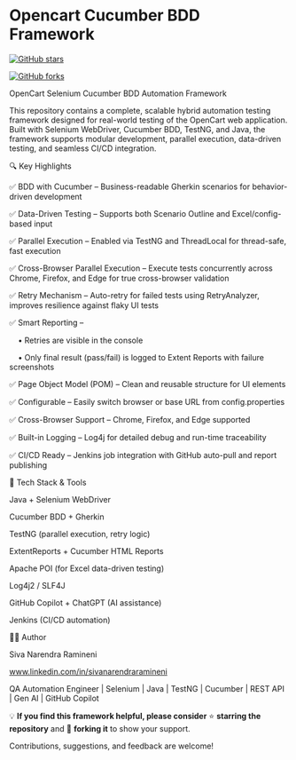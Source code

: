 
 # Opencart Cucumber BDD Framework

 
[![GitHub stars](https://img.shields.io/github/stars/sivanarendraramineni/OpencartCucumberBddFramework?style=social)](https://github.com/sivanarendraramineni/OpencartCucumberBddFramework/stargazers)

[![GitHub forks](https://img.shields.io/github/forks/sivanarendraramineni/OpencartCucumberBddFramework?style=social)](https://github.com/sivanarendraramineni/OpencartCucumberBddFramework/network/members)


OpenCart Selenium Cucumber BDD Automation Framework

This repository contains a complete, scalable hybrid automation testing framework designed for real-world testing of the OpenCart web application. Built with Selenium WebDriver, Cucumber BDD, TestNG, and Java, the framework supports modular development, parallel execution, data-driven testing, and seamless CI/CD integration.


🔍 Key Highlights

✅ BDD with Cucumber – Business-readable Gherkin scenarios for behavior-driven development

✅ Data-Driven Testing – Supports both Scenario Outline and Excel/config-based input

✅ Parallel Execution – Enabled via TestNG and ThreadLocal<WebDriver> for thread-safe, fast execution

✅ Cross-Browser Parallel Execution – Execute tests concurrently across Chrome, Firefox, and Edge for true cross-browser validation

✅ Retry Mechanism – Auto-retry for failed tests using RetryAnalyzer, improves resilience against flaky UI tests

✅ Smart Reporting –

    • Retries are visible in the console
    
    • Only final result (pass/fail) is logged to Extent Reports with failure screenshots
    
✅ Page Object Model (POM) – Clean and reusable structure for UI elements

✅ Configurable – Easily switch browser or base URL from config.properties

✅ Cross-Browser Support – Chrome, Firefox, and Edge supported

✅ Built-in Logging – Log4j for detailed debug and run-time traceability

✅ CI/CD Ready – Jenkins job integration with GitHub auto-pull and report publishing

🔧 Tech Stack & Tools

Java + Selenium WebDriver

Cucumber BDD + Gherkin

TestNG (parallel execution, retry logic)

ExtentReports + Cucumber HTML Reports

Apache POI (for Excel data-driven testing)

Log4j2 / SLF4J

GitHub Copilot + ChatGPT (AI assistance)

Jenkins (CI/CD automation)

👨‍💻 Author

Siva Narendra Ramineni

www.linkedin.com/in/sivanarendraramineni

QA Automation Engineer | Selenium | Java | TestNG | Cucumber | REST API | Gen AI | GitHub Copilot

💡 **If you find this framework helpful, please consider** ⭐ **starring the repository** and 🍴 **forking it** to show your support.  

Contributions, suggestions, and feedback are welcome!
